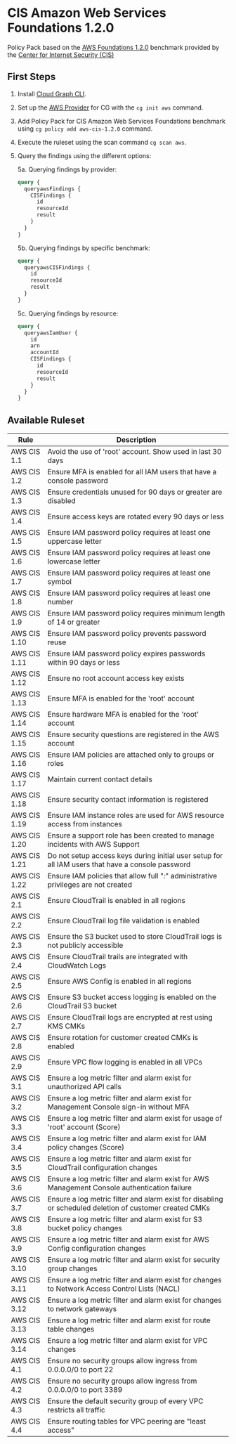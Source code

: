 # CIS Amazon Web Services Foundations 1.2.0

Policy Pack based on the [AWS Foundations 1.2.0](https://d1.awsstatic.com/whitepapers/compliance/AWS_CIS_Foundations_Benchmark.pdf) benchmark provided by the [Center for Internet Security (CIS)](https://www.cisecurity.org/benchmark/amazon_web_services/)

## First Steps

1. Install [Cloud Graph CLI](https://docs.cloudgraph.dev/quick-start).
2. Set up the [AWS Provider](https://www.npmjs.com/package/@cloudgraph/cg-provider-aws) for CG with the `cg init aws` command.
3. Add Policy Pack for CIS Amazon Web Services Foundations benchmark using `cg policy add aws-cis-1.2.0` command.
4. Execute the ruleset using the scan command `cg scan aws`.
5. Query the findings using the different options:

   5a. Querying findings by provider:

   ```graphql
   query {
     queryawsFindings {
       CISFindings {
         id
         resourceId
         result
       }
     }
   }
   ```

   5b. Querying findings by specific benchmark:

   ```graphql
   query {
     queryawsCISFindings {
       id
       resourceId
       result
     }
   }
   ```

   5c. Querying findings by resource:

   ```graphql
   query {
     queryawsIamUser {
       id
       arn
       accountId
       CISFindings {
         id
         resourceId
         result
       }
     }
   }
   ```

## Available Ruleset

| Rule         | Description                                                                                            |
| ------------ | ------------------------------------------------------------------------------------------------------ |
| AWS CIS 1.1  | Avoid the use of 'root' account. Show used in last 30 days                                 |
| AWS CIS 1.2  | Ensure MFA is enabled for all IAM users that have a console password                       |
| AWS CIS 1.3  | Ensure credentials unused for 90 days or greater are disabled                                          |
| AWS CIS 1.4  | Ensure access keys are rotated every 90 days or less                                                   |
| AWS CIS 1.5  | Ensure IAM password policy requires at least one uppercase letter                                      |
| AWS CIS 1.6  | Ensure IAM password policy requires at least one lowercase letter                                      |
| AWS CIS 1.7  | Ensure IAM password policy requires at least one symbol                                                |
| AWS CIS 1.8  | Ensure IAM password policy requires at least one number                                                |
| AWS CIS 1.9  | Ensure IAM password policy requires minimum length of 14 or greater                                    |
| AWS CIS 1.10 | Ensure IAM password policy prevents password reuse                                                     |
| AWS CIS 1.11 | Ensure IAM password policy expires passwords within 90 days or less                                    |
| AWS CIS 1.12 | Ensure no root account access key exists                                                     |
| AWS CIS 1.13 | Ensure MFA is enabled for the 'root' account                                                           |
| AWS CIS 1.14 | Ensure hardware MFA is enabled for the 'root' account                                        |
| AWS CIS 1.15 | Ensure security questions are registered in the AWS account                                            |
| AWS CIS 1.16 | Ensure IAM policies are attached only to groups or roles                                     |
| AWS CIS 1.17 | Maintain current contact details                                                                       |
| AWS CIS 1.18 | Ensure security contact information is registered                                                      |
| AWS CIS 1.19 | Ensure IAM instance roles are used for AWS resource access from instances                              |
| AWS CIS 1.20 | Ensure a support role has been created to manage incidents with AWS Support                            |
| AWS CIS 1.21 | Do not setup access keys during initial user setup for all IAM users that have a console password      |
| AWS CIS 1.22 | Ensure IAM policies that allow full "*:*" administrative privileges are not created                    |
| AWS CIS 2.1  | Ensure CloudTrail is enabled in all regions                                                            |
| AWS CIS 2.2  | Ensure CloudTrail log file validation is enabled                                                       |
| AWS CIS 2.3  | Ensure the S3 bucket used to store CloudTrail logs is not publicly accessible                          |
| AWS CIS 2.4  | Ensure CloudTrail trails are integrated with CloudWatch Logs                                           |
| AWS CIS 2.5  | Ensure AWS Config is enabled in all regions                                                            |
| AWS CIS 2.6  | Ensure S3 bucket access logging is enabled on the CloudTrail S3 bucket                                 |
| AWS CIS 2.7  | Ensure CloudTrail logs are encrypted at rest using KMS CMKs                                            |
| AWS CIS 2.8  | Ensure rotation for customer created CMKs is enabled                                          |
| AWS CIS 2.9  | Ensure VPC flow logging is enabled in all VPCs                                                |
| AWS CIS 3.1  | Ensure a log metric filter and alarm exist for unauthorized API calls                         |
| AWS CIS 3.2  | Ensure a log metric filter and alarm exist for Management Console sign-in without MFA         |
| AWS CIS 3.3  | Ensure a log metric filter and alarm exist for usage of 'root' account (Score)                         |
| AWS CIS 3.4  | Ensure a log metric filter and alarm exist for IAM policy changes (Score)                              |
| AWS CIS 3.5  | Ensure a log metric filter and alarm exist for CloudTrail configuration changes               |
| AWS CIS 3.6  | Ensure a log metric filter and alarm exist for AWS Management Console authentication failure  |
| AWS CIS 3.7  | Ensure a log metric filter and alarm exist for disabling or scheduled deletion of customer created CMKs  |
| AWS CIS 3.8  | Ensure a log metric filter and alarm exist for S3 bucket policy changes                       |
| AWS CIS 3.9  | Ensure a log metric filter and alarm exist for AWS Config configuration changes               |
| AWS CIS 3.10 | Ensure a log metric filter and alarm exist for security group changes                         |
| AWS CIS 3.11 | Ensure a log metric filter and alarm exist for changes to Network Access Control Lists (NACL) |
| AWS CIS 3.12 | Ensure a log metric filter and alarm exist for changes to network gateways                    |
| AWS CIS 3.13 | Ensure a log metric filter and alarm exist for route table changes                            |
| AWS CIS 3.14 | Ensure a log metric filter and alarm exist for VPC changes                                    |
| AWS CIS 4.1  | Ensure no security groups allow ingress from 0.0.0.0/0 to port 22                             |
| AWS CIS 4.2  | Ensure no security groups allow ingress from 0.0.0.0/0 to port 3389                          |
| AWS CIS 4.3  | Ensure the default security group of every VPC restricts all traffic                        |
| AWS CIS 4.4  | Ensure routing tables for VPC peering are "least access"                                 |
